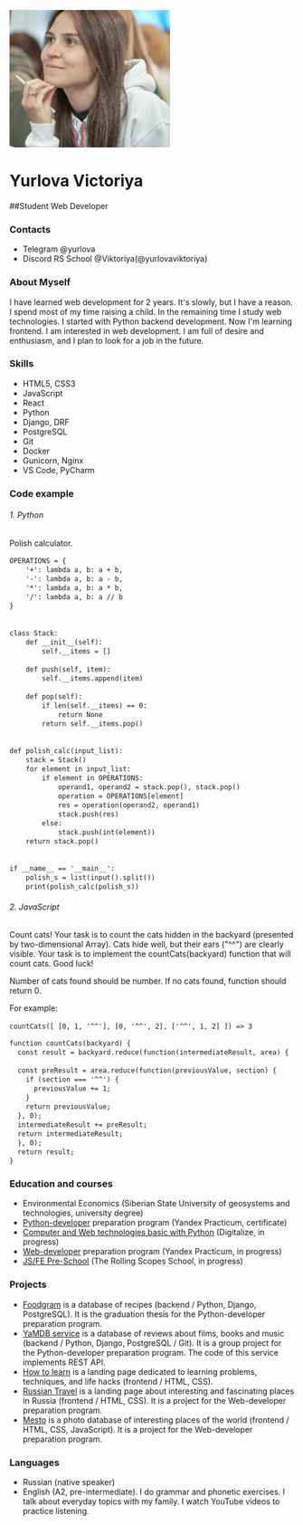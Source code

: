 ![Victoria's photo](./images/my-photo.jpg)
# Yurlova Victoriya

##Student Web Developer


### Contacts
* Telegram @yurlova
* Discord RS School @Viktoriya(@yurlovaviktoriya)


### About Myself

I have learned web development for 2 years. It's slowly, but I have a reason. I spend most of my time raising a child.
In the remaining time I study web technologies. I started with Python backend development. Now I'm learning frontend.
I am interested in web development. I am full of desire and enthusiasm, and I plan to look for a job in the future.


### Skills

 * HTML5, CSS3
 * JavaScript
 * React
 * Python
 * Django, DRF
 * PostgreSQL
 * Git
 * Docker
 * Gunicorn, Nginx
 * VS Code, PyCharm

 
### Code example

###### 1. Python

Polish calculator.

```
OPERATIONS = {
    '+': lambda a, b: a + b,
    '-': lambda a, b: a - b,
    '*': lambda a, b: a * b,
    '/': lambda a, b: a // b
}


class Stack:
    def __init__(self):
        self.__items = []

    def push(self, item):
        self.__items.append(item)

    def pop(self):
        if len(self.__items) == 0:
            return None
        return self.__items.pop()


def polish_calc(input_list):
    stack = Stack()
    for element in input_list:
        if element in OPERATIONS:
            operand1, operand2 = stack.pop(), stack.pop()
            operation = OPERATIONS[element]
            res = operation(operand2, operand1)
            stack.push(res)
        else:
            stack.push(int(element))
    return stack.pop()


if __name__ == '__main__':
    polish_s = list(input().split())
    print(polish_calc(polish_s))
```



###### 2. JavaScript

Count cats!
Your task is to count the cats hidden in the backyard (presented by two-dimensional Array).
Cats hide well, but their ears ("^^") are clearly visible.
Your task is to implement the countCats(backyard) function that will count cats. Good luck!

Number of cats found should be number. If no cats found, function should return 0.

For example:

`countCats([ [0, 1, '^^'], [0, '^^', 2], ['^^', 1, 2] ]) => 3`

```
function countCats(backyard) {
  const result = backyard.reduce(function(intermediateResult, area) {  
  
  const preResult = area.reduce(function(previousValue, section) {  
    if (section === '^^') {  
      previousValue += 1;  
    }  
    return previousValue;  
  }, 0);  
  intermediateResult += preResult;  
  return intermediateResult;  
  }, 0);  
  return result;
}
```


### Education and courses
* Environmental Economics (Siberian State University of geosystems and technologies, university
degree)
* [Python-developer](https://practicum.yandex.ru/backend-developer/) preparation program (Yandex Practicum, certificate)
* [Computer and Web technologies basic with Python](https://stepik.org/course/96018/) (Digitalize, in progress)
* [Web-developer](https://practicum.yandex.ru/web/) preparation program (Yandex Practicum, in progress)
* [JS/FE Pre-School](https://rs.school/js-stage0/) (The Rolling Scopes School, in progress)


### Projects

* [Foodgram](https://github.com/yurlovaviktoriya/foodgram-project) is a database of recipes (backend / Python, Django,
PostgreSQL). It is the graduation thesis for the Python-developer preparation program.
* [YaMDB service](https://github.com/yurlovaviktoriya/yamdb_final) is a database of reviews about films, books and music
(backend / Python, Django, PostgreSQL / Git). It is a group project for the Python-developer
preparation program. The code of this service implements REST API.
* [How to learn](https://github.com/yurlovaviktoriya/how-to-learn) is a landing page dedicated to learning problems,
techniques, and life hacks (frontend / HTML, CSS).
* [Russian Travel](https://github.com/yurlovaviktoriya/russian-travel) is a landing page about interesting and
fascinating places in Russia (frontend / HTML, CSS). It is a project for the Web-developer preparation program.
* [Mesto](https://github.com/yurlovaviktoriya/mesto) is a photo database of interesting places of the world (frontend /
HTML, CSS, JavaScript). It is a project for the Web-developer preparation program.


### Languages

* Russian (native speaker)
* English (A2, pre-intermediate). I do grammar and phonetic exercises. I talk about everyday topics with my family. I
watch YouTube videos to practice listening.
